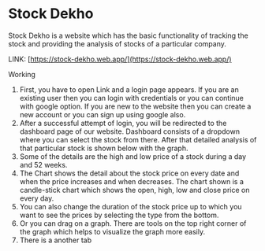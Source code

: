 <h1>Stock Dekho</h1>

Stock Dekho is a website which has the basic functionality of tracking the stock and providing
the analysis of stocks of a particular company.

LINK: [https://stock-dekho.web.app/](https://stock-dekho.web.app/)

Working
  1. First, you have to open Link and a login page appears. If you are an existing user then
  you can login with credentials or you can continue with google option. If you are new to
  the website then you can create a new account or you can sign up using google also.
  2. After a successful attempt of login, you will be redirected to the dashboard page of our
  website. Dashboard consists of a dropdown where you can select the stock from there.
  After that detailed analysis of that particular stock is shown below with the graph.
  3. Some of the details are the high and low price of a stock during a day and 52 weeks.
  4. The Chart shows the detail about the stock price on every date and when the price
  increases and when decreases. The chart shown is a candle-stick chart which shows the
  open, high, low and close price on every day.
  5. You can also change the duration of the stock price up to which you want to see the
  prices by selecting the type from the bottom.
  6. Or you can drag on a graph. There are tools on the top right corner of the graph which
  helps to visualize the graph more easily.
  7. There is a another tab
